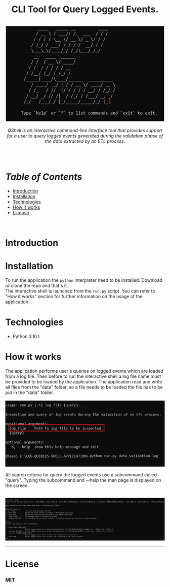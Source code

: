 <h1 align="center">CLI Tool for Query Logged Events.</h1>

<p align="center">
  <br>
  <img src="./static/shell-intro.png" alt="QShell Intro" width="500px" height="300px"/>
  <br><br>
  <i>QShell is an interactive command-line interface tool that provides support for a user to query logged events generated during the validation phase of the data extracted by an ETL process.</i>
  <br>
</p>  
<br><br>  

# _Table of Contents_

- [Introduction](#intro)
- [Installation](#install)
- [Technologies](#techno)
- [How it works](#usage)
- [License](#license)

<br>

<a id='intro'></a>
# Introduction

<a id='install'></a>
# Installation
To run the application the `python` interpreter need to be installed. Download or clone the repo and that's it.  
The interactive shell is launched from the `run.py` script. You can refer to "How it works" section for further information on the usage of the application.

<a id='techno'></a>
# Technologies
- Python 3.10.1

<a id='usage'></a>
# How it works

The application performs user's queries on logged events which are loaded from a log file. Then before to run the interactive shell a log file name must be provided to be loaded by the application. The application read and write all files from the "data" folder, so a file needs to be loaded the file has to be put in the "data" folder.  
<br>
<img src="./static/start-load-log.png" alt="QShell Intro"/>
<br>

All search criteria for query the logged events use a subcommand called "query". Typing the subcommand and --help the man page is displayed on the screen.

<br>
<img src="./static/query-help.png" alt="QShell Intro"/>
<br>




---
<a id='license'></a>
# License
### MIT
